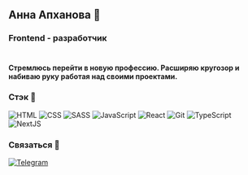 ## Анна Апханова 👋

### Frontend - разработчик
#
#### Стремлюсь перейти в новую профессию. Расширяю кругозор и набиваю руку работая над своими проектами.

### Стэк 🔽

![HTML](https://img.shields.io/badge/-HTML-<COLOR>?style=for-the-badge&logo=HTML5)
![CSS](https://img.shields.io/badge/-CSS-<COLOR>?style=for-the-badge&logo=CSS3&logoColor=blue)
![SASS](https://img.shields.io/badge/-SASS-<COLOR>?style=for-the-badge&logo=SASS&logoColor=pink)
![JavaScript](https://img.shields.io/badge/-JavaScript-<COLOR>?style=for-the-badge&logo=JavaScript)
![React](https://img.shields.io/badge/-React-<COLOR>?style=for-the-badge&logo=React)
![Git](https://img.shields.io/badge/-Git-<COLOR>?style=for-the-badge&logo=Git)
![TypeScript](https://img.shields.io/badge/-TypeScript-<COLOR>?style=for-the-badge&logo=TypeScript)
![NextJS](https://img.shields.io/badge/-NextJS-<COLOR>?style=for-the-badge&logo=NextJS)


 ### Связаться 🔽
 [![Telegram](https://img.shields.io/badge/-Telegram-<COLOR>?style=for-the-badge&logo=Telegram)](https://t.me/AnnaApk)
